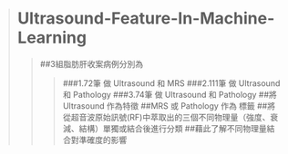 ># Ultrasound-Feature-In-Machine-Learning
>>##3組脂肪肝收案病例分別為
>>>###1.72筆 做 Ultrasound 和 MRS 
>>>###2.111筆 做 Ultrasound 和 Pathology
>>>###3.74筆 做 Ultrasound 和 Pathology
>>##將 Ultrasound 作為特徵 
>>##MRS 或 Pathology 作為 標籤
>>##將從超音波原始訊號(RF)中萃取出的三個不同物理量（強度、衰減、結構）單獨或結合後進行分類
>>##藉此了解不同物理量結合對準確度的影響
